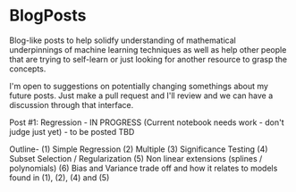 # BlogPosts
Blog-like posts to help solidfy understanding of mathematical underpinnings of machine learning techniques as well as help other people that are trying to self-learn or just looking for another resource to grasp the concepts.

I'm open to suggestions on potentially changing somethings about my future posts. Just make a pull request and I'll review and we can have a discussion through that interface.

Post #1: Regression - IN PROGRESS (Current notebook needs work - don't judge just yet) - to be posted TBD

Outline-
(1) Simple Regression
(2) Multiple
(3) Significance Testing
(4) Subset Selection / Regularization
(5) Non linear extensions (splines / polynomials)
(6) Bias and Variance trade off and how it relates to models found in (1), (2), (4) and (5)

